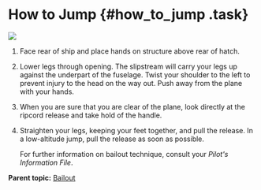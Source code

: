 # How to Jump {#how_to_jump .task}

![](../images/how_to_jump.png)

1.  Face rear of ship and place hands on structure above rear of hatch.

2.  Lower legs through opening. The slipstream will carry your legs up against the underpart of the fuselage. Twist your shoulder to the left to prevent injury to the head on the way out. Push away from the plane with your hands.

3.  When you are sure that you are clear of the plane, look directly at the ripcord release and take hold of the handle.

4.  Straighten your legs, keeping your feet together, and pull the release. In a low-altitude jump, pull the release as soon as possible.

    For further information on bailout technique, consult your *Pilot's Information File*.


**Parent topic:** [Bailout](../topics/bailout.md)

